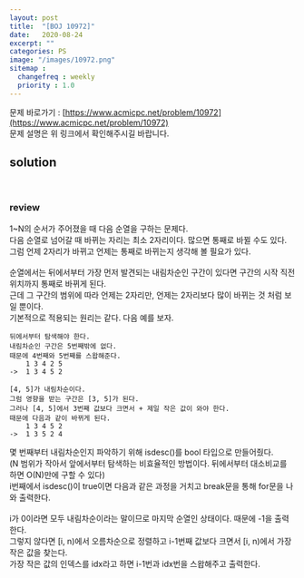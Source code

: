 ```yaml
---
layout: post
title:  "[BOJ 10972]"
date:   2020-08-24
excerpt: ""
categories: PS
image: "/images/10972.png"
sitemap :
  changefreq : weekly
  priority : 1.0
---
```


문제 바로가기 : [https://www.acmicpc.net/problem/10972](https://www.acmicpc.net/problem/10972)<br>
문제 설명은 위 링크에서 확인해주시길 바랍니다.
<br>
## solution
<script src="https://gist.github.com/yooniversal/edf7f717d047aa51b876bb0e5dc0ad25.js"></script>
<br>

### review
1~N의 순서가 주어졌을 때 다음 순열을 구하는 문제다.<br>
다음 순열로 넘어갈 때 바뀌는 자리는 최소 2자리이다. 많으면 통째로 바뀔 수도 있다.<br>
그럼 언제 2자리가 바뀌고 언제는 통째로 바뀌는지 생각해 볼 필요가 있다.<br>
<br>
순열에서는 뒤에서부터 가장 먼저 발견되는 내림차순인 구간이 있다면 구간의 시작 직전 위치까지 통째로 바뀌게 된다.<br>
근데 그 구간의 범위에 따라 언제는 2자리만, 언제는 2자리보다 많이 바뀌는 것 처럼 보일 뿐이다.<br>
기본적으로 적용되는 원리는 같다. 다음 예를 보자.<br>
```
뒤에서부터 탐색해야 한다.
내림차순인 구간은 5번째밖에 없다.
때문에 4번째와 5번째를 스왑해준다.
    1 3 4 2 5
->  1 3 4 5 2

[4, 5]가 내림차순이다.
그럼 영향을 받는 구간은 [3, 5]가 된다.
그러나 [4, 5]에서 3번째 값보다 크면서 + 제일 작은 값이 와야 한다.
때문에 다음과 같이 바뀌게 된다.
    1 3 4 5 2
->  1 3 5 2 4
```
몇 번째부터 내림차순인지 파악하기 위해 isdesc()를 bool 타입으로 만들어줬다.<br>
(N 범위가 작아서 앞에서부터 탐색하는 비효율적인 방법이다. 뒤에서부터 대소비교를 하면 O(N)만에 구할 수 있다)<br>
i번째에서 isdesc()이 true이면 다음과 같은 과정을 거치고 break문을 통해 for문을 나와 출력한다.<br>
<br>
i가 0이라면 모두 내림차순이라는 말이므로 마지막 순열인 상태이다. 때문에 -1을 출력한다.<br>
그렇지 않다면 [i, n)에서 오름차순으로 정렬하고 i-1번째 값보다 크면서 [i, n)에서 가장 작은 값을 찾는다.<br>
가장 작은 값의 인덱스를 idx라고 하면 i-1번과 idx번을 스왑해주고 출력한다.


<script src="https://utteranc.es/client.js"
        repo="yooniversal/blog-comments"
        issue-term="pathname"
        theme="github-light"
        crossorigin="anonymous"
        async>
</script>
